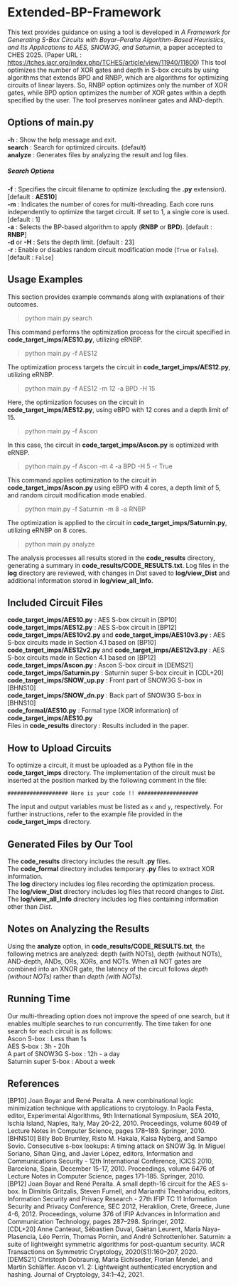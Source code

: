 # Extended-BP-Framework
This text provides guidance on using a tool is developed in *A Framework for Generating S-Box Circuits with Boyar–Peralta Algorithm-Based Heuristics, and Its Applications to AES, SNOW3G, and Saturnin*, a paper accepted to CHES 2025. 
(Paper URL : https://tches.iacr.org/index.php/TCHES/article/view/11940/11800)
This tool optimizes the number of XOR gates and depth in S-box circuits by using algorithms that extends BPD and RNBP, which are algorithms for optimizing circuits of linear layers.
So, RNBP option optimizes only the number of XOR gates, while BPD option optimizes the number of XOR gates within a depth specified by the user.
The tool preserves nonlinear gates and AND-depth.

## Options of main.py
**-h** : Show the help message and exit.  
**search** : Search for optimized circuits. (default)  
**analyze** : Generates files by analyzing the result and log files.  

##### Search Options
**-f** : Specifies the circuit filename to optimize (excluding the **.py** extension). [default : **AES10**]  
**-m** : Indicates the number of cores for multi-threading. Each core runs independently to optimize the target circuit. If set to 1, a single core is used. [default : 1]  
**-a** : Selects the BP-based algorithm to apply (**RNBP** or **BPD**). [default : **RNBP**]  
**-d** or **-H** : Sets the depth limit. [default : 23]  
**-r** : Enable or disables random circuit modification mode (```True``` or ```False```). [default : ```False```]  

## Usage Examples
This section provides example commands along with explanations of their outcomes.

>python main.py search

This command performs the optimization process for the circuit specified in 
**code_target_imps/AES10.py**, utilizing eRNBP.

>python main.py -f AES12

The optimization process targets the circuit in **code_target_imps/AES12.py**, utilizing eRNBP.

>python main.py -f AES12 -m 12 -a BPD -H 15

Here, the optimization focuses on the circuit in **code_target_imps/AES12.py**, using eBPD with 12 cores and a depth limit of 15.

>python main.py -f Ascon

In this case, the circuit in **code_target_imps/Ascon.py** is optimized with eRNBP.

>python main.py -f Ascon -m 4 -a BPD -H 5 -r True

This command applies optimization to the circuit in **code_target_imps/Ascon.py** using eBPD with 4 cores, a depth limit of 5, and random circuit modification mode enabled.

>python main.py -f Saturnin -m 8 -a RNBP

The optimization is applied to the circuit in **code_target_imps/Saturnin.py**, utilizing eRNBP on 8 cores.

>python main.py analyze

The analysis processes all results stored in the **code_results** directory, generating a summary in **code_results/CODE_RESULTS.txt**. Log files in the **log** directory are reviewed, with changes in Dist saved to **log/view_Dist** and additional information stored in **log/view_all_Info**.

## Included Circuit Files
**code_target_imps/AES10.py** : AES S-box circuit in [BP10]  
**code_target_imps/AES12.py** : AES S-box circuit in [BP12]  
**code_target_imps/AES10v2.py** and **code_target_imps/AES10v3.py** : AES S-box circuits made in Section 4.1 based on [BP10]  
**code_target_imps/AES12v2.py** and **code_target_imps/AES12v3.py** : AES S-box circuits made in Section 4.1 based on [BP12]  
**code_target_imps/Ascon.py** : Ascon S-box circuit in [DEMS21]  
**code_target_imps/Saturnin.py** : Saturnin super S-box circuit in [CDL+20]  
**code_target_imps/SNOW_up.py** : Front part of SNOW3G S-box in [BHNS10]  
**code_target_imps/SNOW_dn.py** : Back part of SNOW3G S-box in [BHNS10]  
**code_formal/AES10.py** : Formal type (XOR information) of **code_target_imps/AES10.py**  
Files in **code_results** directory : Results included in the paper.  

## How to Upload Circuits
To optimize a circuit, it must be uploaded as a Python file in the **code_target_imps** directory.
The implementation of the circuit must be inserted at the position marked by the following comment in the file:

```################### Here is your code !! ###################```

The input and output variables must be listed as ```x``` and ```y```, respectively.
For further instructions, refer to the example file provided in the **code_target_imps** directory.

## Generated Files by Our Tool
The **code_results** directory includes the result **.py** files.  
The **code_formal** directory includes temporary **.py** files to extract XOR information.  
The **log** directory includes log files recording the optimization process.  
The **log/view_Dist** directory includes log files that record changes to *Dist*.  
The **log/view_all_Info** directory includes log files containing information other than *Dist*.  

## Notes on Analyzing the Results
Using the **analyze** option, in **code_results/CODE_RESULTS.txt**, the following metrics are analyzed: depth (with NOTs), depth (without NOTs), AND-depth, ANDs, ORs, XORs, and NOTs.
When all NOT gates are combined into an XNOR gate, the latency of the circuit follows *depth (without NOTs)* rather than *depth (with NOTs)*.

## Running Time
Our multi-threading option does not improve the speed of one search, but it enables multiple searches to run concurrently. The time taken for one search for each circuit is as follows:  
Ascon S-box : Less than 1s  
AES S-box : 3h - 20h  
A part of SNOW3G S-box : 12h - a day  
Saturnin super S-box : About a week  

## References
[BP10] Joan Boyar and René Peralta. A new combinational logic minimization technique with applications to cryptology. In Paola Festa, editor, Experimental Algorithms, 9th International Symposium, SEA 2010, Ischia Island, Naples, Italy, May 20-22, 2010. Proceedings, volume 6049 of Lecture Notes in Computer Science, pages 178–189. Springer, 2010.  
[BHNS10] Billy Bob Brumley, Risto M. Hakala, Kaisa Nyberg, and Sampo Sovio. Consecutive s-box lookups: A timing attack on SNOW 3g. In Miguel Soriano, Sihan Qing, and Javier López, editors, Information and Communications Security - 12th International Conference, ICICS 2010, Barcelona, Spain, December 15-17, 2010. Proceedings, volume 6476 of Lecture Notes in Computer Science, pages 171–185. Springer, 2010.  
[BP12] Joan Boyar and René Peralta. A small depth-16 circuit for the AES s-box. In Dimitris Gritzalis, Steven Furnell, and Marianthi Theoharidou, editors, Information Security and Privacy Research - 27th IFIP TC 11 Information Security and Privacy Conference, SEC 2012, Heraklion, Crete, Greece, June 4-6, 2012. Proceedings, volume 376 of IFIP Advances in Information and Communication Technology, pages 287–298. Springer, 2012.  
[CDL+20] Anne Canteaut, Sébastien Duval, Gaëtan Leurent, María Naya-Plasencia, Léo Perrin, Thomas Pornin, and André Schrottenloher. Saturnin: a suite of lightweight symmetric algorithms for post-quantum security. IACR Transactions on Symmetric Cryptology, 2020(S1):160–207, 2020.  
[DEMS21] Christoph Dobraunig, Maria Eichlseder, Florian Mendel, and Martin Schläffer. Ascon v1. 2: Lightweight authenticated encryption and hashing. Journal of Cryptology, 34:1–42, 2021.  
